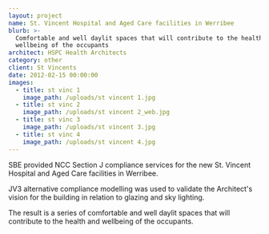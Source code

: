 ```yaml
---
layout: project
name: St. Vincent Hospital and Aged Care facilities in Werribee
blurb: >-
  Comfortable and well daylit spaces that will contribute to the health and
  wellbeing of the occupants
architect: HSPC Health Architects
category: other
client: St Vincents
date: 2012-02-15 00:00:00
images:
  - title: st vinc 1
    image_path: /uploads/st vincent 1.jpg
  - title: st vinc 2
    image_path: /uploads/st vincent 2_web.jpg
  - title: st vinc 3
    image_path: /uploads/st vincent 3.jpg
  - title: st vinc 4
    image_path: /uploads/st vincent 4.jpg
---
```



SBE provided NCC Section J compliance services for the new St. Vincent Hospital and Aged Care facilities in Werribee.

JV3 alternative compliance modelling was used to validate the Architect's vision for the building in relation to glazing and sky lighting.

The result is a series of comfortable and well daylit spaces that will contribute to the health and wellbeing of the occupants.